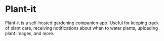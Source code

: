 # Plant-it

Plant-it is a self-hosted gardening companion app. Useful for keeping track of plant care, receiving notifications about when to water plants, uploading plant images, and more.
